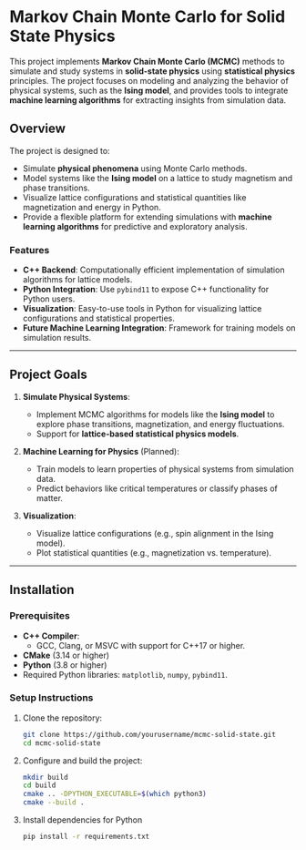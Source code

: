 # **Markov Chain Monte Carlo for Solid State Physics**

This project implements **Markov Chain Monte Carlo (MCMC)** methods to simulate and study systems in **solid-state physics** using **statistical physics** principles. The project focuses on modeling and analyzing the behavior of physical systems, such as the **Ising model**, and provides tools to integrate **machine learning algorithms** for extracting insights from simulation data.

## **Overview**
The project is designed to:
- Simulate **physical phenomena** using Monte Carlo methods.
- Model systems like the **Ising model** on a lattice to study magnetism and phase transitions.
- Visualize lattice configurations and statistical quantities like magnetization and energy in Python.
- Provide a flexible platform for extending simulations with **machine learning algorithms** for predictive and exploratory analysis.

### **Features**
- **C++ Backend**: Computationally efficient implementation of simulation algorithms for lattice models.
- **Python Integration**: Use `pybind11` to expose C++ functionality for Python users.
- **Visualization**: Easy-to-use tools in Python for visualizing lattice configurations and statistical properties.
- **Future Machine Learning Integration**: Framework for training models on simulation results.

---

## **Project Goals**
1. **Simulate Physical Systems**:
   - Implement MCMC algorithms for models like the **Ising model** to explore phase transitions, magnetization, and energy fluctuations.
   - Support for **lattice-based statistical physics models**.

2. **Machine Learning for Physics** (Planned):
   - Train models to learn properties of physical systems from simulation data.
   - Predict behaviors like critical temperatures or classify phases of matter.

3. **Visualization**:
   - Visualize lattice configurations (e.g., spin alignment in the Ising model).
   - Plot statistical quantities (e.g., magnetization vs. temperature).

---

## **Installation**

### **Prerequisites**
- **C++ Compiler**:
  - GCC, Clang, or MSVC with support for C++17 or higher.
- **CMake** (3.14 or higher)
- **Python** (3.8 or higher)
- Required Python libraries: `matplotlib`, `numpy`, `pybind11`.

### **Setup Instructions**
1. Clone the repository:
   ```bash
   git clone https://github.com/yourusername/mcmc-solid-state.git
   cd mcmc-solid-state
   
2. Configure and build the project:
   ```bash
   mkdir build
   cd build
   cmake .. -DPYTHON_EXECUTABLE=$(which python3)
   cmake --build .

3. Install dependencies for Python
   ```bash
   pip install -r requirements.txt



